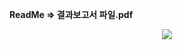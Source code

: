 <b>ReadMe => 결과보고서 파일.pdf</b>


<p align="center">
  <img src="https://github.com/Jun-Young-Seo/word_game_hunting_birds/assets/128452954/31d3b97f-c263-48c7-9932-6ff4059062b1">
</p>
